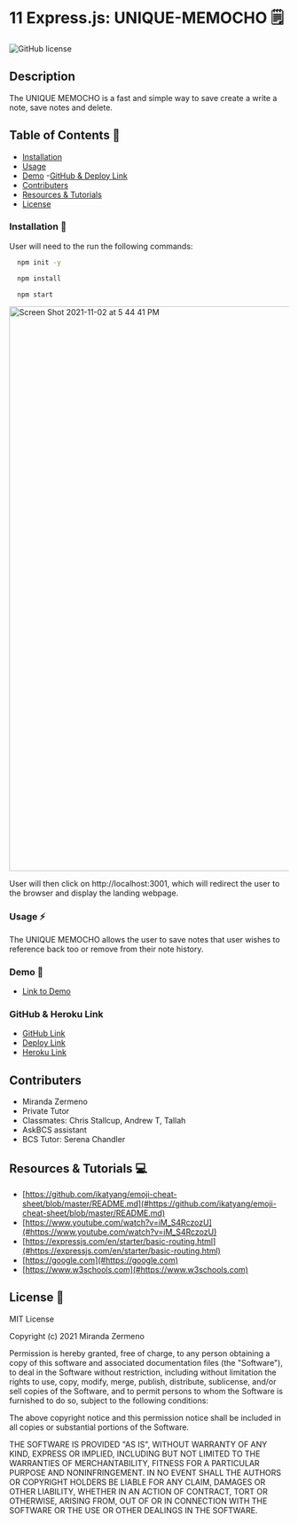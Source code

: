 # 11 Express.js: UNIQUE-MEMOCHO 🗒️

![GitHub license](https://img.shields.io/badge/license-MIT-ff69b4.svg)

## Description
The UNIQUE MEMOCHO is a fast and simple way to save  create a write a note, save notes and delete. 


## Table of Contents 🔎
- [Installation](#installation)
- [Usage](#usage)
- [Demo](#demo)
 -[GitHub & Deploy Link](#githubdeploylink)
- [Contributers](#contributers)
- [Resources & Tutorials](#resources&tutorials)
- [License](#license)

### Installation  💾
User will need to the run the following commands: 

```bash
  npm init -y 
``` 
```bash
  npm install 
``` 
```bash
  npm start
```

<img width="1018" alt="Screen Shot 2021-11-02 at 5 44 41 PM" src="https://user-images.githubusercontent.com/87839888/139962092-56e8dae0-67af-4dae-a08b-0a0fcb23665b.png">

User will then click on http://localhost:3001, which will redirect the user to the browser and display the landing webpage.


### Usage ⚡
The UNIQUE MEMOCHO allows the user to  save notes that user wishes to reference back too or remove from their note history. 

### Demo 🎥

* [Link to Demo](https://watch.screencastify.com/v/NE0eQF3vBBeeOX0gZOtd)

### GitHub & Heroku Link

* [GitHub Link](https://github.com/Zermeno94/UNIQUE-MEMOCHO)
* [Deploy Link](https://zermeno94.github.io/UNIQUE-MEMOCHO/)
* [Heroku Link](https://unique-memocho.herokuapp.com/)

## Contributers
* Miranda Zermeno
* Private Tutor
* Classmates: Chris Stallcup, Andrew T, Tallah 
* AskBCS assistant
* BCS Tutor: Serena Chandler

## Resources & Tutorials  💻

* [https://github.com/ikatyang/emoji-cheat-sheet/blob/master/README.md](#https://github.com/ikatyang/emoji-cheat-sheet/blob/master/README.md)
* [https://www.youtube.com/watch?v=iM_S4RczozU](#https://www.youtube.com/watch?v=iM_S4RczozU)
* [https://expressjs.com/en/starter/basic-routing.html](#https://expressjs.com/en/starter/basic-routing.html)
* [https://google.com](#https://google.com)
* [https://www.w3schools.com](#https://www.w3schools.com)


## License 📍
MIT License

Copyright (c) 2021 Miranda Zermeno

Permission is hereby granted, free of charge, to any person obtaining a copy
of this software and associated documentation files (the "Software"), to deal
in the Software without restriction, including without limitation the rights
to use, copy, modify, merge, publish, distribute, sublicense, and/or sell
copies of the Software, and to permit persons to whom the Software is
furnished to do so, subject to the following conditions:

The above copyright notice and this permission notice shall be included in all
copies or substantial portions of the Software.

THE SOFTWARE IS PROVIDED "AS IS", WITHOUT WARRANTY OF ANY KIND, EXPRESS OR
IMPLIED, INCLUDING BUT NOT LIMITED TO THE WARRANTIES OF MERCHANTABILITY,
FITNESS FOR A PARTICULAR PURPOSE AND NONINFRINGEMENT. IN NO EVENT SHALL THE
AUTHORS OR COPYRIGHT HOLDERS BE LIABLE FOR ANY CLAIM, DAMAGES OR OTHER
LIABILITY, WHETHER IN AN ACTION OF CONTRACT, TORT OR OTHERWISE, ARISING FROM,
OUT OF OR IN CONNECTION WITH THE SOFTWARE OR THE USE OR OTHER DEALINGS IN THE
SOFTWARE.
